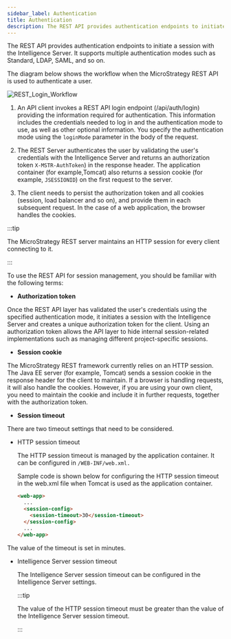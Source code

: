 ```yaml
---
sidebar_label: Authentication
title: Authentication
description: The REST API provides authentication endpoints to initiate a session with the Intelligence Server. It supports multiple authentication modes such as Standard, LDAP, SAML, and so on.
---
```


The REST API provides authentication endpoints to initiate a session with the Intelligence Server. It supports multiple authentication modes such as Standard, LDAP, SAML, and so on.

The diagram below shows the workflow when the MicroStrategy REST API is used to authenticate a user.

![REST_Login_Workflow](../images/REST_Login_Workflow.png)

1. An API client invokes a REST API login endpoint (/api/auth/login) providing the information required for authentication. This information includes the credentials needed to log in and the authentication mode to use, as well as other optional information. You specify the authentication mode using the `loginMode` parameter in the body of the request.

1. The REST Server authenticates the user by validating the user's credentials with the Intelligence Server and returns an authorization token `X-MSTR-AuthToken`) in the response header. The application container (for example,Tomcat) also returns a session cookie (for example, `JSESSIONID`) on the first request to the server.

1. The client needs to persist the authorization token and all cookies (session, load balancer and so on), and provide them in each subsequent request. In the case of a web application, the browser handles the cookies.

:::tip

The MicroStrategy REST server maintains an HTTP session for every client connecting to it.

:::

To use the REST API for session management, you should be familiar with the following terms:

- **Authorization token**

Once the REST API layer has validated the user's credentials using the specified authentication mode, it initiates a session with the Intelligence Server and creates a unique authorization token for the client. Using an authorization token allows the API layer to hide internal session-related implementations such as managing different project-specific sessions.

- **Session cookie**

The MicroStrategy REST framework currently relies on an HTTP session. The Java EE server (for example, Tomcat) sends a session cookie in the response header for the client to maintain. If a browser is handling requests, it will also handle the cookies. However, if you are using your own client, you need to maintain the cookie and include it in further requests, together with the authorization token.

- **Session timeout**

There are two timeout settings that need to be considered.

- HTTP session timeout

  The HTTP session timeout is managed by the application container. It can be configured in `/WEB-INF/web.xml.`

  Sample code is shown below for configuring the HTTP session timeout in the web.xml file when Tomcat is used as the application container.

  ```html
  <web-app>
    ...
    <session-config>
      <session-timeout>30</session-timeout>
    </session-config>
    ...
  </web-app>
  ```

The value of the timeout is set in minutes.

- Intelligence Server session timeout

  The Intelligence Server session timeout can be configured in the Intelligence Server settings.

  :::tip

  The value of the HTTP session timeout must be greater than the value of the Intelligence Server session timeout.

  :::

